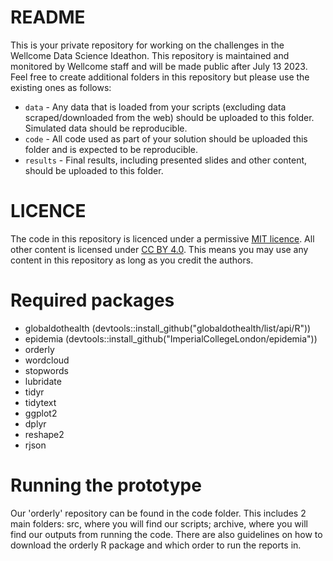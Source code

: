 # README

This is your private repository for working on the challenges in the Wellcome Data Science Ideathon.
This repository is maintained and monitored by Wellcome staff and will be made public after July 13 2023.
Feel free to create additional folders in this repository but please use the existing ones as follows:

* `data` - Any data that is loaded from your scripts (excluding data scraped/downloaded from the web) should be uploaded to this folder. Simulated data should be reproducible.
* `code` - All code used as part of your solution should be uploaded this folder and is expected to be reproducible.
* `results` - Final results, including presented slides and other content, should be uploaded to this folder.

# LICENCE

The code in this repository is licenced under a permissive [MIT licence](https://opensource.org/licenses/MIT). All other content is licensed under [CC BY 4.0](https://creativecommons.org/licenses/by/4.0/). This means you may use any content in this repository as long as you credit the authors.

# Required packages
* globaldothealth (devtools::install_github("globaldothealth/list/api/R"))
* epidemia (devtools::install_github("ImperialCollegeLondon/epidemia"))
* orderly
* wordcloud
* stopwords
* lubridate
* tidyr
* tidytext
* ggplot2
* dplyr
* reshape2
* rjson

# Running the prototype

Our 'orderly' repository can be found in the code folder. This includes 2 main folders: src, where you will find our scripts; archive, where you will find our outputs from running the code. There are also guidelines on how to download the orderly R package and which order to run the reports in.  

